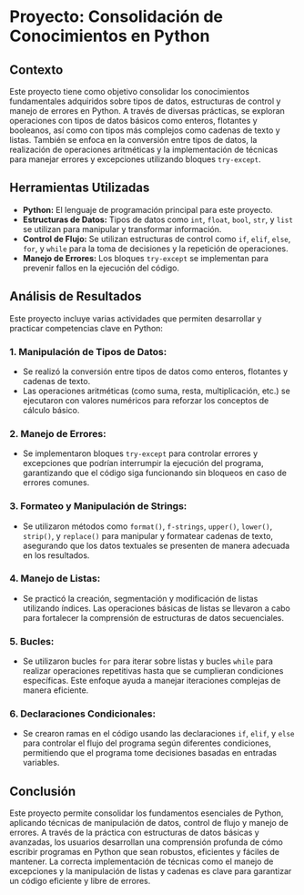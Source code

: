 # Proyecto: Consolidación de Conocimientos en Python

## Contexto
Este proyecto tiene como objetivo consolidar los conocimientos fundamentales adquiridos sobre tipos de datos, estructuras de control y manejo de errores en Python. A través de diversas prácticas, se exploran operaciones con tipos de datos básicos como enteros, flotantes y booleanos, así como con tipos más complejos como cadenas de texto y listas. También se enfoca en la conversión entre tipos de datos, la realización de operaciones aritméticas y la implementación de técnicas para manejar errores y excepciones utilizando bloques `try-except`.

## Herramientas Utilizadas
- **Python:** El lenguaje de programación principal para este proyecto.
- **Estructuras de Datos:** Tipos de datos como `int`, `float`, `bool`, `str`, y `list` se utilizan para manipular y transformar información.
- **Control de Flujo:** Se utilizan estructuras de control como `if`, `elif`, `else`, `for`, y `while` para la toma de decisiones y la repetición de operaciones.
- **Manejo de Errores:** Los bloques `try-except` se implementan para prevenir fallos en la ejecución del código.

## Análisis de Resultados
Este proyecto incluye varias actividades que permiten desarrollar y practicar competencias clave en Python:

### 1. **Manipulación de Tipos de Datos:**
- Se realizó la conversión entre tipos de datos como enteros, flotantes y cadenas de texto.
- Las operaciones aritméticas (como suma, resta, multiplicación, etc.) se ejecutaron con valores numéricos para reforzar los conceptos de cálculo básico.

### 2. **Manejo de Errores:**
- Se implementaron bloques `try-except` para controlar errores y excepciones que podrían interrumpir la ejecución del programa, garantizando que el código siga funcionando sin bloqueos en caso de errores comunes.

### 3. **Formateo y Manipulación de Strings:**
- Se utilizaron métodos como `format()`, `f-strings`, `upper()`, `lower()`, `strip()`, y `replace()` para manipular y formatear cadenas de texto, asegurando que los datos textuales se presenten de manera adecuada en los resultados.

### 4. **Manejo de Listas:**
- Se practicó la creación, segmentación y modificación de listas utilizando índices. Las operaciones básicas de listas se llevaron a cabo para fortalecer la comprensión de estructuras de datos secuenciales.

### 5. **Bucles:**
- Se utilizaron bucles `for` para iterar sobre listas y bucles `while` para realizar operaciones repetitivas hasta que se cumplieran condiciones específicas. Este enfoque ayuda a manejar iteraciones complejas de manera eficiente.

### 6. **Declaraciones Condicionales:**
- Se crearon ramas en el código usando las declaraciones `if`, `elif`, y `else` para controlar el flujo del programa según diferentes condiciones, permitiendo que el programa tome decisiones basadas en entradas variables.

## Conclusión
Este proyecto permite consolidar los fundamentos esenciales de Python, aplicando técnicas de manipulación de datos, control de flujo y manejo de errores. A través de la práctica con estructuras de datos básicas y avanzadas, los usuarios desarrollan una comprensión profunda de cómo escribir programas en Python que sean robustos, eficientes y fáciles de mantener. La correcta implementación de técnicas como el manejo de excepciones y la manipulación de listas y cadenas es clave para garantizar un código eficiente y libre de errores.
